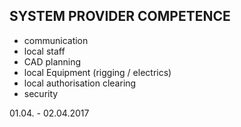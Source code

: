 ## SYSTEM PROVIDER COMPETENCE

+ communication
+ local staff
+ CAD planning
+ local Equipment (rigging / electrics)
+ local authorisation clearing
+ security

01.04. - 02.04.2017